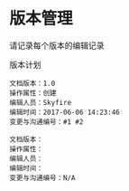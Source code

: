# 版本管理

请记录每个版本的编辑记录

版本计划

```
文档版本：1.0
操作属性：创建
编辑人员：Skyfire
编辑时间：2017-06-06 14:23:46
变更与沟通编号：#1 #2
```

```
文档版本：
操作属性：
编辑人员：
编辑时间：
变更与沟通编号：N/A
```



